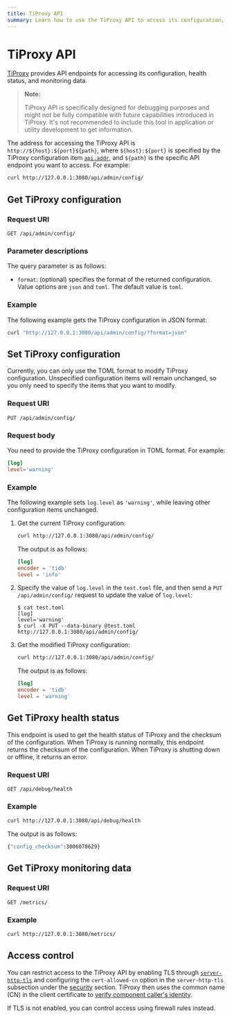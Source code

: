```yaml
---
title: TiProxy API
summary: Learn how to use the TiProxy API to access its configuration, health status, and monitoring data.
---
```


# TiProxy API

[TiProxy](/tiproxy/tiproxy-overview.md) provides API endpoints for accessing its configuration, health status, and monitoring data.

> **Note:**
>
> TiProxy API is specifically designed for debugging purposes and might not be fully compatible with future capabilities introduced in TiProxy. It's not recommended to include this tool in application or utility development to get information.

The address for accessing the TiProxy API is `http://${host}:${port}${path}`, where `${host}:${port}` is specified by the TiProxy configuration item [`api.addr`](/tiproxy/tiproxy-configuration.md#addr-1), and `${path}` is the specific API endpoint you want to access. For example:

```bash
curl http://127.0.0.1:3080/api/admin/config/
```

## Get TiProxy configuration

### Request URI

`GET /api/admin/config/`

### Parameter descriptions

The query parameter is as follows:

- `format`: (optional) specifies the format of the returned configuration. Value options are `json` and `toml`. The default value is `toml`.

### Example

The following example gets the TiProxy configuration in JSON format:

```bash
curl "http://127.0.0.1:3080/api/admin/config/?format=json"
```

## Set TiProxy configuration

Currently, you can only use the TOML format to modify TiProxy configuration. Unspecified configuration items will remain unchanged, so you only need to specify the items that you want to modify.

### Request URI

`PUT /api/admin/config/`

### Request body

You need to provide the TiProxy configuration in TOML format. For example:

```toml
[log]
level='warning'
```

### Example

The following example sets `log.level` as `'warning'`, while leaving other configuration items unchanged.

1. Get the current TiProxy configuration:

    ```bash
    curl http://127.0.0.1:3080/api/admin/config/
    ```

    The output is as follows:

    ```toml
    [log]
    encoder = 'tidb'
    level = 'info'
    ```

2. Specify the value of `log.level` in the `test.toml` file, and then send a `PUT /api/admin/config/` request to update the value of `log.level`:

    ```shell
    $ cat test.toml
    [log]
    level='warning'
    $ curl -X PUT --data-binary @test.toml http://127.0.0.1:3080/api/admin/config/
    ```

3. Get the modified TiProxy configuration:

    ```bash
    curl http://127.0.0.1:3080/api/admin/config/
    ```

    The output is as follows:

    ```toml
    [log]
    encoder = 'tidb'
    level = 'warning'
    ```

## Get TiProxy health status

This endpoint is used to get the health status of TiProxy and the checksum of the configuration. When TiProxy is running normally, this endpoint returns the checksum of the configuration. When TiProxy is shutting down or offline, it returns an error.

### Request URI

`GET /api/debug/health`

### Example

```bash
curl http://127.0.0.1:3080/api/debug/health
```

The output is as follows:

```bash
{"config_checksum":3006078629}
```

## Get TiProxy monitoring data

### Request URI

`GET /metrics/`

### Example

```bash
curl http://127.0.0.1:3080/metrics/
```

## Access control

You can restrict access to the TiProxy API by enabling TLS through [`server-http-tls`](/tiproxy/tiproxy-configuration.md#server-http-tls) and configuring the `cert-allowed-cn` option in the `server-http-tls` subsection under the [security](/tiproxy/tiproxy-configuration.md#security) section. TiProxy then uses the common name (CN) in the client certificate to [verify component caller's identity](/enable-tls-between-components.md#verify-component-callers-identity). 

If TLS is not enabled, you can control access using firewall rules instead.

